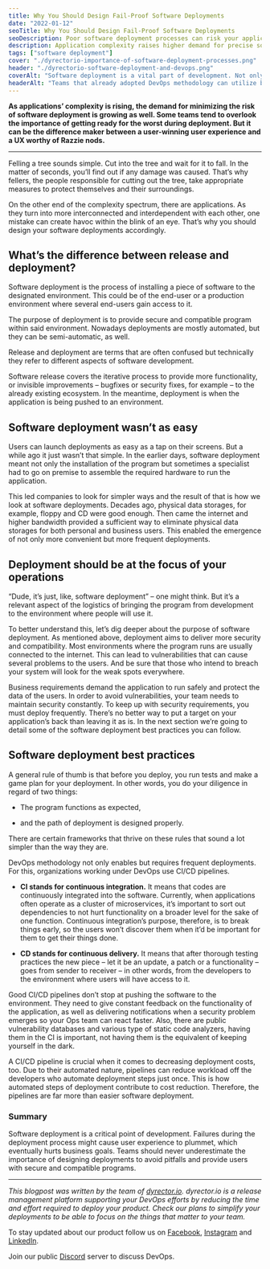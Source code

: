 ```yaml
---
title: Why You Should Design Fail-Proof Software Deployments
date: "2022-01-12"
seoTitle: Why You Should Design Fail-Proof Software Deployments
seoDescription: Poor software deployment processes can risk your application's functionality and eventually result in loss of users.
description: Application complexity raises higher demand for precise software deployment processes. To avoid downtime and sort out dependencies, your Ops efforts should treat software deployments as top priority.
tags: ["software deployment"]
cover: "./dyrectorio-importance-of-software-deployment-processes.png"
header: "./dyrectorio-software-deployment-and-devops.png"
coverAlt: "Software deployment is a vital part of development. Not only because it's the logistical phase of development but also frequent and seamless deployments provide secure and compatible applications."
headerAlt: "Teams that already adopted DevOps methodology can utilize best practices like CI/CD pipelines, when it comes to software deployment."
---
```


**As applications’ complexity is rising, the demand for minimizing the risk of software deployment is growing as well. Some teams tend to overlook the importance of getting ready for the worst during deployment. But it can be the difference maker between a user-winning user experience and a UX worthy of Razzie nods.**

---

Felling a tree sounds simple. Cut into the tree and wait for it to fall. In the matter of seconds, you’ll find out if any damage was caused. That’s why fellers, the people responsible for cutting out the tree, take appropriate measures to protect themselves and their surroundings. 

On the other end of the complexity spectrum, there are applications. As they turn into more interconnected and interdependent with each other, one mistake can create havoc within the blink of an eye. That’s why you should design your software deployments accordingly.

## What’s the difference between release and deployment?

Software deployment is the process of installing a piece of software to the designated environment. This could be of the end-user or a production environment where several end-users gain access to it. 

The purpose of deployment is to provide secure and compatible program within said environment. Nowadays deployments are mostly automated, but they can be semi-automatic, as well. 

Release and deployment are terms that are often confused but technically they refer to different aspects of software development. 

Software release covers the iterative process to provide more functionality, or invisible improvements – bugfixes or security fixes, for example – to the already existing ecosystem. In the meantime, deployment is when the application is being pushed to an environment. 

## Software deployment wasn’t as easy

Users can launch deployments as easy as a tap on their screens. But a while ago it just wasn’t that simple. In the earlier days, software deployment meant not only the installation of the program but sometimes a specialist had to go on premise to assemble the required hardware to run the application. 

This led companies to look for simpler ways and the result of that is how we look at software deployments. Decades ago, physical data storages, for example, floppy and CD were good enough. Then came the internet and higher bandwidth provided a sufficient way to eliminate physical data storages for both personal and business users. This enabled the emergence of not only more convenient but more frequent deployments. 

## Deployment should be at the focus of your operations

“Dude, it’s just, like, software deployment” – one might think. But it’s a relevant aspect of the logistics of bringing the program from development to the environment where people will use it. 

To better understand this, let’s dig deeper about the purpose of software deployment. As mentioned above, deployment aims to deliver more security and compatibility. Most environments where the program runs are usually connected to the internet. This can lead to vulnerabilities that can cause several problems to the users. And be sure that those who intend to breach your system will look for the weak spots everywhere. 

Business requirements demand the application to run safely and protect the data of the users. In order to avoid vulnerabilities, your team needs to maintain security constantly. To keep up with security requirements, you must deploy frequently. There’s no better way to put a target on your application’s back than leaving it as is. In the next section we’re going to detail some of the software deployment best practices you can follow. 

## Software deployment best practices

A general rule of thumb is that before you deploy, you run tests and make a game plan for your deployment. In other words, you do your diligence in regard of two things: 

- The program functions as expected, 

- and the path of deployment is designed properly. 

There are certain frameworks that thrive on these rules that sound a lot simpler than the way they are. 

DevOps methodology not only enables but requires frequent deployments. For this, organizations working under DevOps use CI/CD pipelines. 

- **CI stands for continuous integration.** It means that codes are continuously integrated into the software. Currently, when applications often operate as a cluster of microservices, it’s important to sort out dependencies to not hurt functionality on a broader level for the sake of one function. Continuous integration’s purpose, therefore, is to break things early, so the users won’t discover them when it’d be important for them to get their things done. 

- **CD stands for continuous delivery.** It means that after thorough testing practices the new piece – let it be an update, a patch or a functionality – goes from sender to receiver – in other words, from the developers to the environment where users will have access to it. 

Good CI/CD pipelines don’t stop at pushing the software to the environment. They need to give constant feedback on the functionality of the application, as well as delivering notifications when a security problem emerges so your Ops team can react faster. Also, there are public vulnerability databases and various type of static code analyzers, having them in the CI is important, not having them is the equivalent of keeping yourself in the dark. 

A CI/CD pipeline is crucial when it comes to decreasing deployment costs, too. Due to their automated nature, pipelines can reduce workload off the developers who automate deployment steps just once. This is how automated steps of deployment contribute to cost reduction. Therefore, the pipelines are far more than easier software deployment. 

### **Summary**

Software deployment is a critical point of development. Failures during the deployment process might cause user experience to plummet, which eventually hurts business goals. Teams should never underestimate the importance of designing deployments to avoid pitfalls and provide users with secure and compatible programs.

---

_This blogpost was written by the team of [dyrector.io](https://dyrector.io). dyrector.io is a release management platform supporting your DevOps efforts by reducing the time and effort required to deploy your product. Check our plans to simplify your deployments to be able to focus on the things that matter to your team._

To stay updated about our product follow us on [Facebook](https://www.facebook.com/dyrectorio), [Instagram](https://www.instagram.com/dyrectorio/) and [LinkedIn](https://www.linkedin.com/company/dyrectorio/).

Join our public [Discord](https://discord.gg/hMyT9cbYFD) server to discuss DevOps.